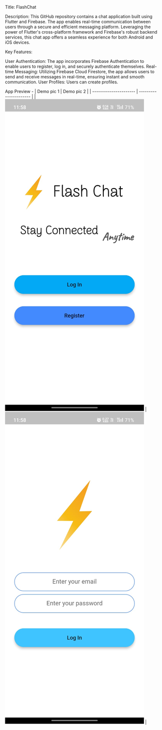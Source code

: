 Title: FlashChat

Description: This GitHub repository contains a chat application built using Flutter and Firebase. The app enables real-time communication between users through a secure and efficient messaging platform. Leveraging the power of Flutter's cross-platform framework and Firebase's robust backend services, this chat app offers a seamless experience for both Android and iOS devices.

Key Features:

User Authentication: The app incorporates Firebase Authentication to enable users to register, log in, and securely authenticate themselves.
Real-time Messaging: Utilizing Firebase Cloud Firestore, the app allows users to send and receive messages in real-time, ensuring instant and smooth communication.
User Profiles: Users can create profiles.

App Preview - 
| Demo pic 1               | Demo pic 2             |
| ---------------------- | ---------------------- |
| ![cat](images/img1.jpg) | ![dog](images/img2.jpg) |



